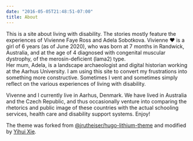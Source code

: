 ```yaml
---
date: "2016-05-05T21:48:51-07:00"
title: About
---
```


This is a site about living with disability. The stories mostly feature the experiences of Vivienne Faye Ross and Adela Sobotkova. Vivienne :heart: is a girl of 6 years (as of June 2020), who was born at 7 months in Randwick, Australia, and at the age of 4 diagnosed with congenital muscular dystrophy, of the merosin-deficient (lama2) type.  
Her mum, Adela, is a landscape archaeologist and digital historian working at the Aarhus University. I am using this site to convert my frustrations into something more constructive. Sometimes I vent and sometimes simply reflect on the various experiences of living with disability.

Vivenne and I currently live in Aarhus, Denmark. We have lived in Australia and the Czech Republic, and thus occasionally venture into comparing the rhetorics and public image of these countries with the actual schooling services, health care and disability support systems. 
Enjoy!



The theme was forked from [@jrutheiser/hugo-lithium-theme](https://github.com/jrutheiser/hugo-lithium-theme) and modified by [Yihui Xie](https://github.com/yihui/hugo-lithium).
